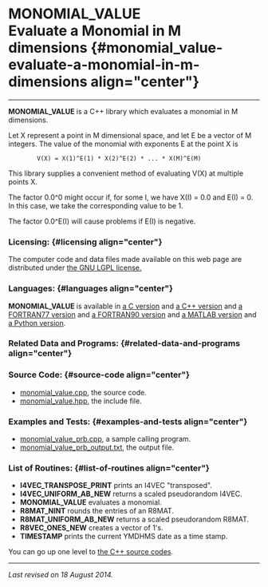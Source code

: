 MONOMIAL\_VALUE\
Evaluate a Monomial in M dimensions {#monomial_value-evaluate-a-monomial-in-m-dimensions align="center"}
===================================

------------------------------------------------------------------------

**MONOMIAL\_VALUE** is a C++ library which evaluates a monomial in M
dimensions.

Let X represent a point in M dimensional space, and let E be a vector of
M integers. The value of the monomial with exponents E at the point X is

            V(X) = X(1)^E(1) * X(2)^E(2) * ... * X(M)^E(M)
          

This library supplies a convenient method of evaluating V(X) at multiple
points X.

The factor 0.0\^0 might occur if, for some I, we have X(I) = 0.0 and
E(I) = 0. In this case, we take the corresponding value to be 1.

The factor 0.0\^E(I) will cause problems if E(I) is negative.

### Licensing: {#licensing align="center"}

The computer code and data files made available on this web page are
distributed under [the GNU LGPL license.](../../txt/gnu_lgpl.txt)

### Languages: {#languages align="center"}

**MONOMIAL\_VALUE** is available in [a C
version](../../c_src/monomial_value/monomial_value.md) and [a C++
version](../../master/monomial_value/monomial_value.md) and [a
FORTRAN77 version](../../f77_src/monomial_value/monomial_value.md) and
[a FORTRAN90 version](../../f_src/monomial_value/monomial_value.md)
and [a MATLAB version](../../m_src/monomial_value/monomial_value.md)
and [a Python version](../../py_src/monomial_value/monomial_value.md).

### Related Data and Programs: {#related-data-and-programs align="center"}

### Source Code: {#source-code align="center"}

-   [monomial\_value.cpp](monomial_value.cpp), the source code.
-   [monomial\_value.hpp](monomial_value.hpp), the include file.

### Examples and Tests: {#examples-and-tests align="center"}

-   [monomial\_value\_prb.cpp](monomial_value_prb.cpp), a sample calling
    program.
-   [monomial\_value\_prb\_output.txt](monomial_value_prb_output.txt),
    the output file.

### List of Routines: {#list-of-routines align="center"}

-   **I4VEC\_TRANSPOSE\_PRINT** prints an I4VEC "transposed".
-   **I4VEC\_UNIFORM\_AB\_NEW** returns a scaled pseudorandom I4VEC.
-   **MONOMIAL\_VALUE** evaluates a monomial.
-   **R8MAT\_NINT** rounds the entries of an R8MAT.
-   **R8MAT\_UNIFORM\_AB\_NEW** returns a scaled pseudorandom R8MAT.
-   **R8VEC\_ONES\_NEW** creates a vector of 1's.
-   **TIMESTAMP** prints the current YMDHMS date as a time stamp.

You can go up one level to [the C++ source codes](../cpp_src.md).

------------------------------------------------------------------------

*Last revised on 18 August 2014.*
